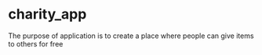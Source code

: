 # charity_app
The purpose of application is to create a place where people can give items to others for free
